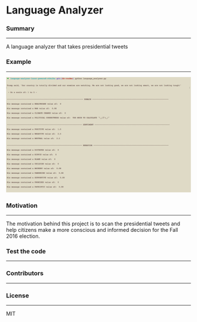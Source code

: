 # Language Analyzer

### Summary
---
A language analyzer that takes presidential tweets

### Example
---
![Light Example](/readme_images/light_example.png)

### Motivation
---

The motivation behind this project is to scan the presidential tweets and help citizens make a more conscious and informed decision for the Fall 2016 election.

### Test the code
---

### Contributors
---

### License
---
MIT
